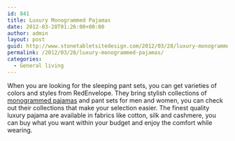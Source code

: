 ```yaml
---
id: 841
title: Luxury Monogrammed Pajamas
date: 2012-03-28T01:26:00+00:00
author: admin
layout: post
guid: http://www.stonetabletsitedesign.com/2012/03/28/luxury-monogrammed-pajamas/
permalink: /2012/03/28/luxury-monogrammed-pajamas/
categories:
  - General living
---
```

When you are looking for the sleeping pant sets, you can get varieties of colors and styles from RedEnvelope. They bring stylish collections of [monogrammed pajamas](http://www.redenvelope.com/pajamas-RPJAM) and pant sets for men and women, you can check out their collections that make your selection easier. The finest quality luxury pajama are available in fabrics like cotton, silk and cashmere, you can buy what you want within your budget and enjoy the comfort while wearing.